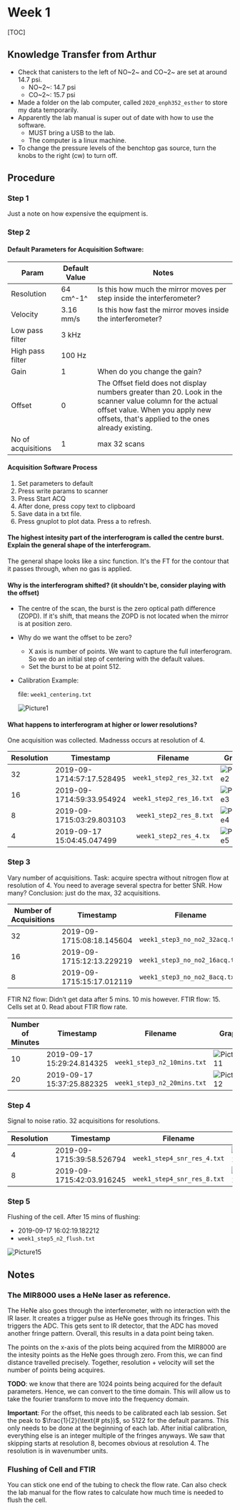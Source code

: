 

# Week 1

[TOC]

## Knowledge Transfer from Arthur

-   Check that canisters to the left of NO~2~ and CO~2~ are set at around 14.7 psi. 
    -   NO~2~: 14.7 psi
    -   CO~2~: 15.7 psi
-   Made a folder on the lab computer, called ```2020_enph352_esther``` to store my data temporarily. 
-   Apparently the lab manual is super out of date with how to use the software. 
    -   MUST bring a USB to the lab. 
    -   The computer is a linux machine. 
-   To change the pressure levels of the benchtop gas source, turn the knobs to the right (cw) to turn off. 



## Procedure

### Step 1

Just a note on how expensive the equipment is. 

### Step 2

#### Default Parameters for Acquisition Software:

| Param              | Default Value | Notes                                    |
| ------------------ | ------------- | ---------------------------------------- |
| Resolution         | 64 cm^-1^     | Is this how much the mirror moves per step inside the interferometer? |
| Velocity           | 3.16 mm/s     | Is this how fast the mirror moves inside the interferometer? |
| Low pass filter    | 3 kHz         |                                          |
| High pass filter   | 100 Hz        |                                          |
| Gain               | 1             | When do you change the gain?             |
| Offset             | 0             | The Offset field does not display numbers greater than 20. Look in the scanner value column for the actual offset value. When you apply new offsets, that's applied to the ones already existing. |
| No of acquisitions | 1             | max 32 scans                             |

#### Acquisition Software Process

1.  Set parameters to default
2.  Press write params to scanner
3.  Press Start ACQ
4.  After done, press copy text to clipboard
5.  Save data in a txt file. 
6.  Press gnuplot to plot data. Press a to refresh. 

#### The highest intesity part of the interferogram is called the centre burst. Explain the general shape of the interferogram. 

The general shape looks like a sinc function. It's the FT for the contour that it passes through, when no gas is applied. 

#### Why is the interferogram shifted? (it shouldn't be, consider playing with the offset)

-   The centre of the scan, the burst is the zero optical path difference (ZOPD). If it's shift, that means the ZOPD is not located when the mirror is at position zero. 

-   Why do we want the offset to be zero? 

    -    X axis is number of points. We want to capture the full interferogram. So we do an initial step of centering with the default values. 
    -   Set the burst to be at point 512. 

-   Calibration Example: 

    file: ```week1_centering.txt```

    ![Picture1](/Users/linesther/Downloads/Picture1.png)



#### What happens to interferogram at higher or lower resolutions?

One acquisition was collected. Madnesss occurs at resolution of 4. 

| Resolution | Timestamp                  | Filename                      | Graph                                    |
| ---------- | -------------------------- | ----------------------------- | ---------------------------------------- |
| 32         | 2019-09-1714:57:17.528495  | ``` week1_step2_res_32.txt``` | ![Picture2](/Users/linesther/Downloads/Picture2.png) |
| 16         | 2019-09-1714:59:33.954924  | ``` week1_step2_res_16.txt``` | ![Picture3](/Users/linesther/Downloads/Picture3.png) |
| 8          | 2019-09-1715:03:29.803103  | ``` week1_step2_res_8.txt```  | ![Picture4](/Users/linesther/Downloads/Picture4.png) |
| 4          | 2019-09-17 15:04:45.047499 | ``` week1_step2_res_4.tx```   | ![Picture5](/Users/linesther/Downloads/Picture5.png) |

### Step 3

Vary number of acquisitions. Task: acquire spectra without nitrogen flow at resolution of 4. You need to average several spectra for better SNR. How many? Conclusion: just do the max, 32 acquisitions. 

| Number of Acquisitions | Timestamp                 | Filename                            | Graph                                    |
| ---------------------- | ------------------------- | ----------------------------------- | ---------------------------------------- |
| 32                     | 2019-09-1715:08:18.145604 | ``` week1_step3_no_no2_32acq.txt``` | ![Picture7](/Users/linesther/Downloads/Picture7.png) |
| 16                     | 2019-09-1715:12:13.229219 | ``` week1_step3_no_no2_16acq.txt``` | ![Picture8](/Users/linesther/Downloads/Picture8.png) |
| 8                      | 2019-09-1715:15:17.012119 | ```week1_step3_no_no2_8acq.txt```   | ![Picture9](/Users/linesther/Downloads/Picture9.png) |

FTIR N2 flow: Didn’t get data after 5 mins. 10 mis however.
FTIR flow: 15. Cells set at 0. Read about FTIR flow rate. 

| Number of Minutes | Timestamp                  | Filename                         | Graph                                    |
| ----------------- | -------------------------- | -------------------------------- | ---------------------------------------- |
| 10                | 2019-09-17 15:29:24.814325 | ``` week1_step3_n2_10mins.txt``` | ![Picture11](/Users/linesther/Downloads/Picture11.png) |
| 20                | 2019-09-17 15:37:25.882325 | ``` week1_step3_n2_20mins.txt``` | ![Picture12](/Users/linesther/Downloads/Picture12.png) |



### Step 4

Signal to noise ratio. 32 acquisitions for resolutions.

| Resolution | Timestamp                 | Filename                         | Graph                                    |
| ---------- | ------------------------- | -------------------------------- | ---------------------------------------- |
| 4          | 2019-09-1715:39:58.526794 | ``` week1_step4_snr_res_4.txt``` | ![Picture13](/Users/linesther/Downloads/Picture13.png) |
| 8          | 2019-09-1715:42:03.916245 | ``` week1_step4_snr_res_8.txt``` | ![Picture14](/Users/linesther/Downloads/Picture14.png) |



### Step 5

Flushing of the cell. After 15 mins of flushing: 

-   2019-09-17 16:02:19.182212
-   ```week1_step5_n2_flush.txt```

![Picture15](/Users/linesther/Downloads/Picture15.png)



## Notes

### The MIR8000 uses a HeNe laser as reference. 

The HeNe also goes through the interferometer, with no interaction with the IR laser. It creates a trigger pulse as HeNe goes through its fringes. This triggers the ADC. This gets sent to IR detector, that the ADC has moved another fringe pattern. Overall, this results in a data point being taken. 

The points on the x-axis of the plots being acquired from the MIR8000 are the intesity points as the HeNe goes through zero. From this, we can find distance travelled precisely. Together, resolution + velocity will set the number of points being acquires. 

**TODO**: we know that there are 1024 points being acquired for the default parameters. Hence, we can convert to the time domain. This will allow us to take the fourier transform to move into the frequency domain. 

**Important**: For the offset, this needs to be calibrated each lab session. Set the peak to $\frac{1}{2}(\text{# pts})$, so 5122 for the default params. This only needs to be done at the beginning of each lab. After initial calibration, everything else is an integer multiple of the fringes anyways. We saw that skipping starts at resolution 8, becomes obvious at resolution 4. The resolution is in wavenumber units. 

### Flushing of Cell and FTIR

You can stick one end of the tubing to check the flow rate. Can also check the lab manual for the flow rates to calculate how much time is needed to flush the cell. 